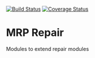 [![Build Status](https://travis-ci.org/avanzosc/mrp-repair-addons.svg?branch=8.0)](https://travis-ci.org/avanzosc/mrp-repair-addons)
[![Coverage Status](https://coveralls.io/repos/avanzosc/mrp-repair-addons/badge.svg?branch=8.0&service=github)](https://coveralls.io/github/avanzosc/mrp-repair-addons?branch=8.0)

MRP Repair
==========

Modules to extend repair modules
